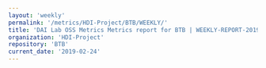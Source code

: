 ```yaml
---
layout: 'weekly'
permalink: '/metrics/HDI-Project/BTB/WEEKLY/'
title: 'DAI Lab OSS Metrics Metrics report for BTB | WEEKLY-REPORT-2019-02-24'
organization: 'HDI-Project'
repository: 'BTB'
current_date: '2019-02-24'
---
```

